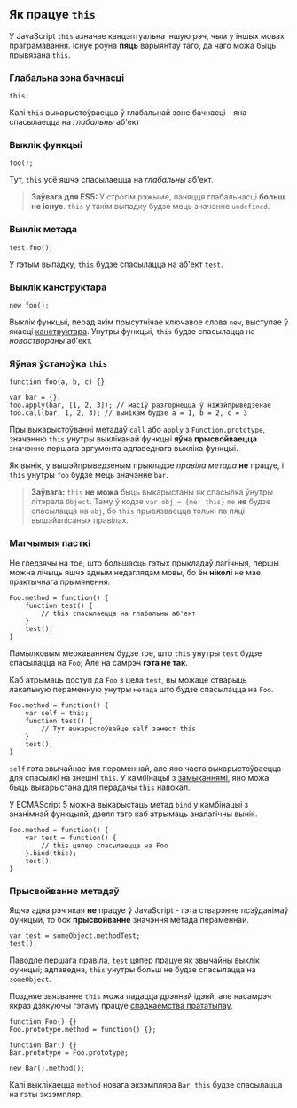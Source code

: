 ## Як працуе `this`

У JavaScript `this` азначае канцэптуальна іншую рэч, чым у іншых мовах праграмавання.
Існуе роўна **пяць** варыянтаў таго, да чаго можа быць прывязана `this`.

### Глабальна зона бачнасці

    this;

Калі `this` выкарыстоўваецца ў глабальнай зоне бачнасці - яна спасылаецца на *глабальны* аб'ект


### Выклік функцыі

    foo();

Тут, `this` усё яшчэ спасылаецца на *глабальны* аб'ект.

> **Заўвага для ES5:** У строгім рэжыме, паняцця глабальнасці **больш не існуе**.
> `this` у такім выпадку будзе мець значэнне `undefined`.

### Выклік метада

    test.foo();

У гэтым выпадку, `this` будзе спасылацца на аб'ект `test`.

### Выклік канструктара

    new foo();

Выклік функцыі, перад якім прысутнічае ключавое слова `new`, выступае ў якасці
[канструктара](#function.constructors). Унутры функцыі, `this` будзе спасылацца
на *новаствораны* аб'ект.

### Яўная ўстаноўка `this`

    function foo(a, b, c) {}

    var bar = {};
    foo.apply(bar, [1, 2, 3]); // масіў разгорнецца ў ніжэйпрыведзенае
    foo.call(bar, 1, 2, 3); // вынікам будзе a = 1, b = 2, c = 3

Пры выкарыстоўванні метадаў `call` або `apply` з `Function.prototype`, значэнню
`this` унутры выкліканай функцыі **яўна прысвойваецца** значэнне першага
аргумента адпаведнага выкліка функцыі.

Як вынік, у вышэйпрыведзеным прыкладзе *правіла метада* **не** працуе, і `this`
унутры `foo` будзе мець значэнне `bar`.

> **Заўвага:** `this` **не можа** быць выкарыстаны як спасылка ўнутры літэрала
> `Object`. Таму ў кодзе `var obj = {me: this}` `me` **не** будзе спасылацца на
> `obj`, бо `this` прывязваецца толькі па пяці вышэйапісаных правілах.

### Магчымыя пасткі

Не гледзячы на тое, што большасць гэтых прыкладаў лагічныя, першы можна лічыць
яшчэ адным недаглядам мовы, бо ён **ніколі** не мае практычнага прымянення.

    Foo.method = function() {
        function test() {
            // this спасылаецца на глабальны аб'ект
        }
        test();
    }

Памылковым меркаваннем будзе тое, што `this` унутры `test` будзе спасылацца на
`Foo`; Але на самрэч **гэта не так**.

Каб атрымаць доступ да `Foo` з цела `test`, вы можаце стварыць лакальную
пераменную унутры `метада` што будзе спасылацца на `Foo`.

    Foo.method = function() {
        var self = this;
        function test() {
            // Тут выкарыстоўвайце self замест this
        }
        test();
    }

`self` гэта звычайнае імя пераменнай, але яно часта выкарыстоўваецца для спасылкі
на знешні `this`. У камбінацыі з [замыканнямі](#function.closures), яно можа быць
выкарыстана для перадачы `this` навокал.

У ECMAScript 5 можна выкарыстаць метад `bind` у камбінацыі з ананімнай функцыяй,
дзеля таго каб атрымаць аналагічны вынік.

    Foo.method = function() {
        var test = function() {
            // this цяпер спасылаецца на Foo
        }.bind(this);
        test();
    }

### Прысвойванне метадаў

Яшчэ адна рэч якая **не** працуе ў JavaScript - гэта стварэнне псэўданімаў функцый,
то бок **прысвойванне** значэння метада пераменнай.

    var test = someObject.methodTest;
    test();

Паводле першага правіла, `test` цяпер працуе як звычайны выклік функцыі;
адпаведна, `this` унутры больш не будзе спасылацца на `someObject`.

Поздняе звязванне `this` можа падацца дрэннай ідэяй, але насамрэч якраз дзякуючы
гэтаму працуе [спадкаемства прататыпаў](#object.prototype).

    function Foo() {}
    Foo.prototype.method = function() {};

    function Bar() {}
    Bar.prototype = Foo.prototype;

    new Bar().method();

Калі выклікаецца `method` новага экзэмпляра `Bar`, `this` будзе спасылацца на гэты
экзэмпляр.
